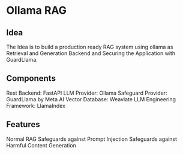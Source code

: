 # Ollama RAG

## Idea

The Idea is to build a production ready RAG system using ollama as Retrieval and Generation Backend and Securing the Application with GuardLlama.

## Components

Rest Backend: FastAPI
LLM Provider: Ollama
Safeguard Provider: GuardLlama by Meta AI
Vector Database: Weaviate
LLM Engineering Framework: LlamaIndex


## Features

Normal RAG
Safeguards against Prompt Injection
Safeguards against Harmful Content Generation

